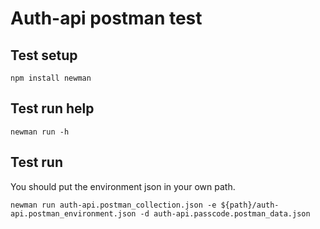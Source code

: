 # Auth-api postman test

## Test setup

```npm
npm install newman
```

## Test run help

```newman
newman run -h
```

## Test run

You should put the environment json in your own path.

```newman
newman run auth-api.postman_collection.json -e ${path}/auth-api.postman_environment.json -d auth-api.passcode.postman_data.json
```
